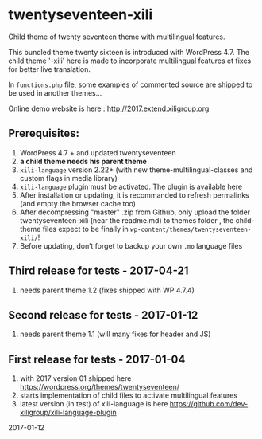 # twentyseventeen-xili

Child theme of twenty seventeen theme with multilingual features.

This bundled theme twenty sixteen is introduced with WordPress 4.7.
The child theme '-xili' here is made to incorporate multilingual features et fixes for better live translation.

In `functions.php` file, some examples of commented source are shipped to be used in another themes...

Online demo website is here : http://2017.extend.xiligroup.org

## Prerequisites:

1. WordPress 4.7 + and updated twentyseventeen
1. **a child theme needs his parent theme**
1. `xili-language` version 2.22+ (with new theme-multilingual-classes and custom flags in media library)
1. `xili-language` plugin must be activated. The plugin is [available here](http://wordpress.org/plugins/xili-language/)
1. After installation or updating, it is recommanded to refresh permalinks (and empty the browser cache too)
1. After decompressing "master" .zip from Github, only upload the folder twentyseventeen-xili (near the readme.md) to themes folder , the child-theme files expect to be finally in `wp-content/themes/twentyseventeen-xili/`!
1. Before updating, don’t forget to backup your own `.mo` language files

## Third release for tests - 2017-04-21
1. needs parent theme 1.2 (fixes shipped with WP 4.7.4)

## Second release for tests - 2017-01-12
1. needs parent theme 1.1 (will many fixes for header and JS)

## First release for tests - 2017-01-04
1. with 2017 version 01 shipped here https://wordpress.org/themes/twentyseventeen/
1. starts implementation of child files to activate multilingual features
1. latest version (in test) of xili-language is here https://github.com/dev-xiligroup/xili-language-plugin

2017-01-12
